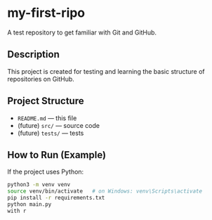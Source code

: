 # my-first-ripo

A test repository to get familiar with Git and GitHub.

## Description
This project is created for testing and learning the basic structure of repositories on GitHub.

## Project Structure
- `README.md` — this file
- (future) `src/` — source code
- (future) `tests/` — tests

## How to Run (Example)
If the project uses Python:
```bash
python3 -m venv venv
source venv/bin/activate   # on Windows: venv\Scripts\activate
pip install -r requirements.txt
python main.py
with r
